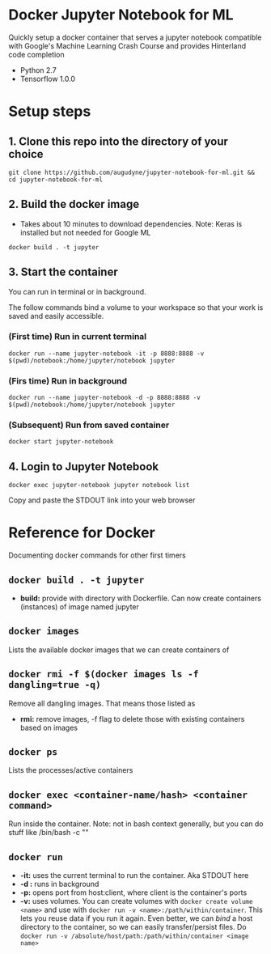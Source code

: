 

# Docker Jupyter Notebook for ML

Quickly setup a docker container that serves a jupyter notebook compatible with Google's Machine Learning Crash Course and provides Hinterland code completion

-   Python 2.7
-   Tensorflow 1.0.0


# Setup steps


## 1. Clone this repo into the directory of your choice

`git clone https://github.com/augudyne/jupyter-notebook-for-ml.git && cd jupyter-notebook-for-ml`


## 2. Build the docker image

-   Takes about 10 minutes to download dependencies. Note: Keras is installed but not needed for Google ML

`docker build . -t jupyter`


## 3. Start the container

You can run in terminal or in background.

The follow commands bind a volume to your workspace so that your work is saved and easily accessible.


### (First time) Run in current terminal

`docker run --name jupyter-notebook -it -p 8888:8888 -v $(pwd)/notebook:/home/jupyter/notebook jupyter`


### (Firs time) Run in background

`docker run --name jupyter-notebook -d -p 8888:8888 -v $(pwd)/notebook:/home/jupyter/notebook jupyter`


### (Subsequent) Run from saved container

`docker start jupyter-notebook`


## 4. Login to Jupyter Notebook

`docker exec jupyter-notebook jupyter notebook list`

Copy and paste the STDOUT link into your web browser


# Reference for Docker

Documenting docker commands for other first timers


## `docker build . -t jupyter`

-   **build:** provide with directory with Dockerfile. Can now create containers (instances) of image named jupyter


## `docker images`

Lists the available docker images that we can create containers of


## `docker rmi -f $(docker images ls -f dangling=true -q)`

Remove all dangling images. That means those listed as <none> 

-   **rmi:** remove images, -f flag to delete those with existing containers based on images


## `docker ps`

Lists the processes/active containers


## `docker exec <container-name/hash> <container command>`

Run <container commmand> inside the container. Note: not in bash context generally, but you can do stuff like /bin/bash -c "<blah blah>"


## `docker run`

-   **-it:** uses the current terminal to run the container. Aka STDOUT here
-   **-d :** runs in background
-   **-p:** opens port from host:client, where client is the container's ports
-   **-v:** uses volumes. You can create volumes with `docker create volume <name>` and use with `docker run -v <name>:/path/within/container`. This lets you reuse data if you run it again.
    Even better, we can *bind* a host directory to the container, so we can easily transfer/persist files. Do `docker run -v /absolute/host/path:/path/within/container <image name>`

